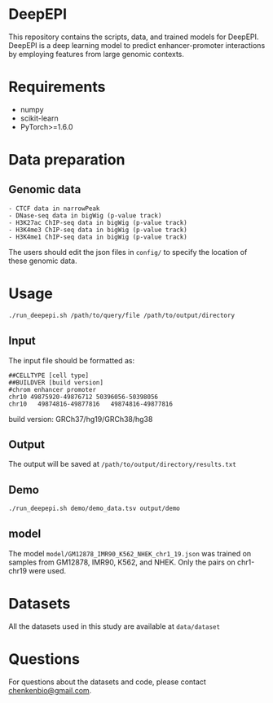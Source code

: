# DeepEPI

This repository contains the scripts, data, and trained models for DeepEPI. DeepEPI is a deep learning model to predict enhancer-promoter interactions by employing features from large genomic contexts.

# Requirements

* numpy
* scikit-learn
* PyTorch>=1.6.0

# Data preparation

## Genomic data
    - CTCF data in narrowPeak  
    - DNase-seq data in bigWig (p-value track)
    - H3K27ac ChIP-seq data in bigWig (p-value track)
    - H3K4me3 ChIP-seq data in bigWig (p-value track)
    - H3K4me1 ChIP-seq data in bigWig (p-value track)
The users should edit the json files in `config/` to specify the location of these genomic data.


# Usage

```bash
./run_deepepi.sh /path/to/query/file /path/to/output/directory
```

## Input

The input file should be formatted as:

```
##CELLTYPE [cell type]
##BUILDVER [build version]
#chrom enhancer promoter
chr10 49875920-49876712 50396056-50398056
chr10	49874816-49877816	49874816-49877816
```

build version: GRCh37/hg19/GRCh38/hg38


## Output
The output will be saved at `/path/to/output/directory/results.txt`

## Demo

```bash
./run_deepepi.sh demo/demo_data.tsv output/demo
```

## model
The model `model/GM12878_IMR90_K562_NHEK_chr1_19.json` was trained on samples from GM12878, IMR90, K562, and NHEK. Only the pairs on chr1-chr19 were used.

# Datasets

All the datasets used in this study are available at `data/dataset`


# Questions
For questions about the datasets and code, please contact [chenkenbio@gmail.com](mailto:chenkenbio@gmail.com).

